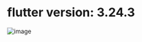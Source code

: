 # flutter version: 3.24.3

![image](https://github.com/user-attachments/assets/b7417cb4-90bd-4911-a3ed-de0520668b1b)



